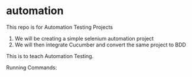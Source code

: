 # automation
This repo is for Automation Testing Projects

1. We will be creating a simple selenium automation project
2. We will then integrate Cucumber and convert the same project to BDD 

This is to teach Automation Testing.



Running Commands:

